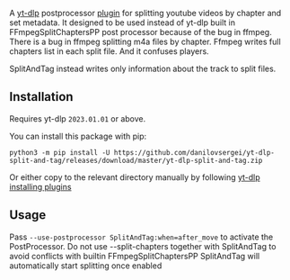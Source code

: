 A [yt-dlp](https://github.com/yt-dlp/yt-dlp) postprocessor [plugin](https://github.com/yt-dlp/yt-dlp#plugins) for splitting youtube videos 
by chapter and set metadata.
It designed to be used instead of yt-dlp built in FFmpegSplitChaptersPP post processor because of the bug in ffmpeg.
There is a bug in ffmpeg splitting m4a files by chapter. Ffmpeg writes full chapters list in each split file.
And it confuses players.

SplitAndTag instead writes only information about the track to split files.


## Installation

Requires yt-dlp `2023.01.01` or above.

You can install this package with pip:

```
python3 -m pip install -U https://github.com/danilovsergei/yt-dlp-split-and-tag/releases/download/master/yt-dlp-split-and-tag.zip
```

Or either copy to the relevant directory manually by following [yt-dlp installing plugins](https://github.com/yt-dlp/yt-dlp#installing-plugins)

## Usage

Pass `--use-postprocessor SplitAndTag:when=after_move` to activate the PostProcessor. 
Do not use --split-chapters together with SplitAndTag to avoid conflicts with builtin FFmpegSplitChaptersPP
SplitAndTag will automatically start splitting once enabled
